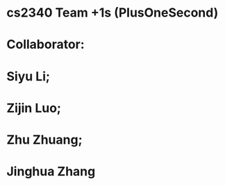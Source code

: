 # cs2340 Team +1s (PlusOneSecond)
# Collaborator:
# Siyu Li;
# Zijin Luo;
# Zhu Zhuang;
# Jinghua Zhang

